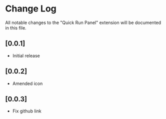 # Change Log
All notable changes to the "Quick Run Panel" extension will be documented in this file.

## [0.0.1]
- Initial release
## [0.0.2]
- Amended icon
## [0.0.3]
- Fix github link
